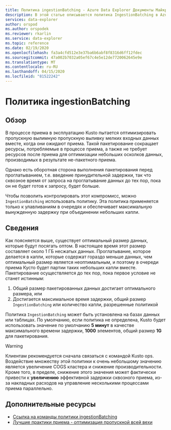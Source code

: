 ```yaml
---
title: Политика ingestionBatching - Azure Data Explorer Документы Майкрософт
description: В этой статье описывается политика IngestionBatching в Azure Data Explorer.
services: data-explorer
author: orspod
ms.author: orspodek
ms.reviewer: rkarlin
ms.service: data-explorer
ms.topic: reference
ms.date: 02/19/2020
ms.openlocfilehash: fa3a4cfd512e3e37ba6b6abf8f8316d6ff12fdec
ms.sourcegitcommit: 47a002b7032a05ef67c4e5e12de7720062645e9e
ms.translationtype: MT
ms.contentlocale: ru-RU
ms.lasthandoff: 04/15/2020
ms.locfileid: "81522242"
---
```

# <a name="ingestionbatching-policy"></a>Политика ingestionBatching

## <a name="overview"></a>Обзор

В процессе приема в эксплуатацию Kusto пытается оптимизировать пропускную вылимную пропускную выливку мелких входных данных вместе, когда они ожидают приема.
Такой пакетирование сокращает ресурсы, потребляемые в процессе приема, а также не требует ресурсов после приема для оптимизации небольших осколков данных, производимых в результате не-пакетного приема.

Однако есть оборотная сторона выполнения пакетирования перед проглатыванием, т.е. введение принудительной задержки, так что сквозное время от запроса на проглатывание данных до тех пор, пока он не будет готов к запросу, будет больше.

Чтобы позволить контролировать этот компромисс, можно `IngestionBatching` использовать политику.
Эта политика применяется только к улавливаниям в очередях и обеспечивает максимальную вынужденную задержку при объединении небольших капли.

## <a name="details"></a>Сведения

Как поясняется выше, существует оптимальный размер данных, которые будут посягать оптом.
В настоящее время этот размер составляет около 1 ГБ несжатых данных. Проглатывание, которое делается в капли, которые содержат гораздо меньше данных, чем оптимальный размер является неоптимальным, и поэтому в очереди приема Кусто будет партии таких небольших капли вместе. Пакетирование осуществляется до тех пор, пока первое условие не станет истинным:

1. Общий размер пакетированных данных достигает оптимального размера, или
2. Достигается максимальное время задержки, общий размер `IngestionBatching` или количество капли, разрешенные политикой

Политика `IngestionBatching` может быть установлена на базах данных или таблицах. По умолчанию, если политика не определена, Kusto будет использовать значение по умолчанию **5 минут** в качестве максимального времени задержки, **1000** элементов, общий размер **1G** для пакетирования.

> [!WARNING]
> Клиентам рекомендуется сначала связаться с командой Kusto ops. Воздействие множеству этой политики к очень небольшому значению является увеличение COGS кластера и снижение производительности. Кроме того, в пределе, снижение этого значения может фактически привести к **увеличению** эффективной задержки сквозного приема, из-за накладных расходов на управление несколькими процессами приема параллельно.

## <a name="additional-resources"></a>Дополнительные ресурсы

* [Ссылка на команды политики ingestionBatching](../management/batching-policy.md)
* [Лучшие практики приема - оптимизация пропускной всей вехи](../api/netfx/kusto-ingest-best-practices.md#optimizing-for-throughput)